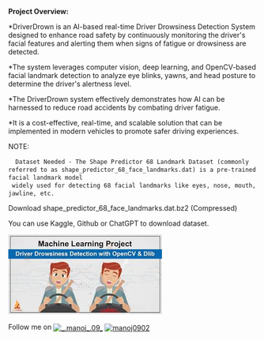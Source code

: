 **Project Overview:**

*DriverDrown is an AI-based real-time Driver Drowsiness Detection System designed to enhance road safety by continuously monitoring the driver's facial features and 
alerting them when signs of fatigue or drowsiness are detected.

*The system leverages computer vision, deep learning, and OpenCV-based facial landmark detection to analyze eye blinks, yawns, and head posture to determine the driver's 
alertness level.

*The DriverDrown system effectively demonstrates how AI can be harnessed to reduce road accidents by combating driver fatigue. 

*It is a cost-effective, real-time, and scalable solution that can be implemented in modern vehicles to promote safer driving experiences.

NOTE:

      Dataset Needed - The Shape Predictor 68 Landmark Dataset (commonly referred to as shape_predictor_68_face_landmarks.dat) is a pre-trained facial landmark model
     widely used for detecting 68 facial landmarks like eyes, nose, mouth, jawline, etc.

Download shape_predictor_68_face_landmarks.dat.bz2 (Compressed)

You can use Kaggle, Github or ChatGPT to download dataset.

![Driver Drowsiness Detection](drowsinessimage.jpeg)

Follow me on
<a href="https://instagram.com/_.manoj_.09_" target="blank"><img align="center" src="https://raw.githubusercontent.com/rahuldkjain/github-profile-readme-generator/master/src/images/icons/Social/instagram.svg" alt="_.manoj_.09_" height="30" width="40" /></a>
<a href="https://linkedin.com/in/manoj0902" target="blank"><img align="center" src="https://raw.githubusercontent.com/rahuldkjain/github-profile-readme-generator/master/src/images/icons/Social/linked-in-alt.svg" alt="manoj0902" height="30" width="40" /></a>


